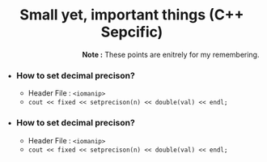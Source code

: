 <h1 align=center>Small yet, important things (C++ Sepcific)</h1>

<p align=right>
<b>Note :</b> These points are enitrely for my remembering.
</p>

<ul>
 <li>
  <h3> How to set decimal precison?</h3>

- Header File : `<iomanip>`
- `cout << fixed << setprecison(n) << double(val) << endl;`
    </li>

 <li>
   <h3> How to set decimal precison?</h3>

- Header File : `<iomanip>`
- `cout << fixed << setprecison(n) << double(val) << endl;`
 </li>
</ul>
